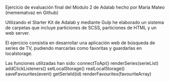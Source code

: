 Ejercicio de evaluación final del Modulo 2 de Adalab hecho por María Mateo (memematvaz en Github)

Utilizando el Starter Kit de Adalab y mediante Gulp he elaborado un sistema de carpetas que incluye particiones de SCSS, particiones de HTML y un web server.

El ejercicio consistía en desarrollar una aplicación web de búsqueda de series de TV, pudiendo marcarlas como favoritas y guardarlas en localstorage.

Las funciones utilizadas han sido:
connectToApi() 
renderSeries(serieList)
addClickListeners()
setLocalStorage()
realLocalStorage()
saveFavourites(event)
getSerieId(id)
renderFavourites(favouriteArray)

